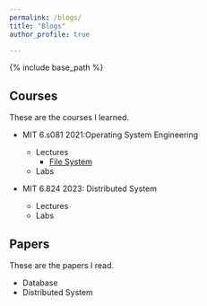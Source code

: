 ```yaml
---
permalink: /blogs/
title: "Blogs"
author_profile: true

---
```


{% include base_path %}


## Courses
These are the courses I learned. 

  * MIT 6.s081 2021:Operating System Engineering
      * Lectures
          * [File System](https://kevinstone-199898.github.io/blogs/MIT-6.s081/Lecture-File-System)
      * Labs

  * MIT 6.824 2023: Distributed System
      * Lectures 
      * Labs

## Papers
These are the papers I read.

  * Database
  * Distributed System
      
